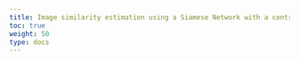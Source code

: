 ```yaml
---
title: Image similarity estimation using a Siamese Network with a contrastive loss
toc: true
weight: 50
type: docs
---
```


